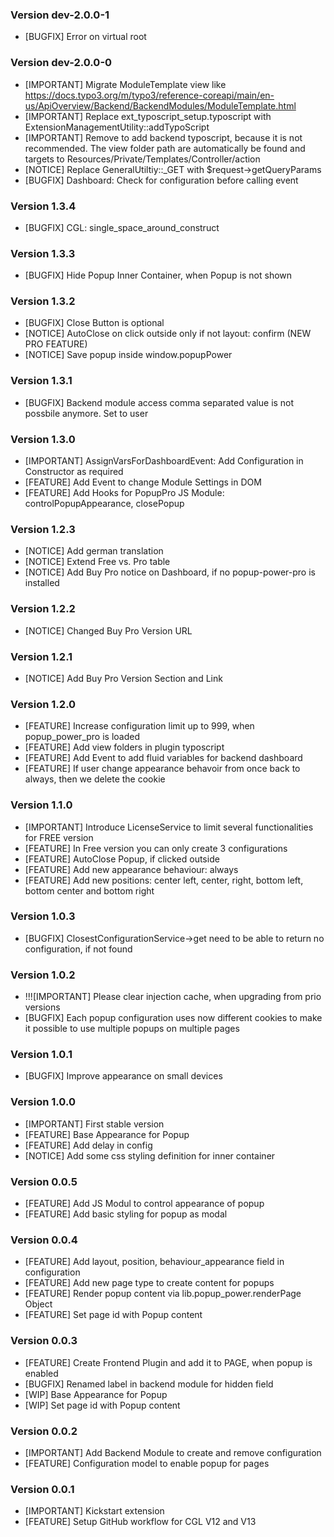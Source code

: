 ### Version dev-2.0.0-1
- [BUGFIX] Error on virtual root

### Version dev-2.0.0-0
- [IMPORTANT] Migrate ModuleTemplate view like https://docs.typo3.org/m/typo3/reference-coreapi/main/en-us/ApiOverview/Backend/BackendModules/ModuleTemplate.html
- [IMPORTANT] Replace ext_typoscript_setup.typoscript with ExtensionManagementUtility::addTypoScript
- [IMPORTANT] Remove to add backend typoscript, because it is not recommended. The view folder path are automatically be found and targets to Resources/Private/Templates/Controller/action
- [NOTICE] Replace GeneralUtiltiy::_GET with $request->getQueryParams
- [BUGFIX] Dashboard: Check for configuration before calling event

### Version 1.3.4
- [BUGFIX] CGL: single_space_around_construct

### Version 1.3.3
- [BUGFIX] Hide Popup Inner Container, when Popup is not shown

### Version 1.3.2
- [BUGFIX] Close Button is optional
- [NOTICE] AutoClose on click outside only if not layout: confirm (NEW PRO FEATURE)
- [NOTICE] Save popup inside window.popupPower

### Version 1.3.1
- [BUGFIX] Backend module access comma separated value is not possbile anymore. Set to user

### Version 1.3.0
- [IMPORTANT] AssignVarsForDashboardEvent: Add Configuration in Constructor as required
- [FEATURE] Add Event to change Module Settings in DOM
- [FEATURE] Add Hooks for PopupPro JS Module: controlPopupAppearance, closePopup

### Version 1.2.3
- [NOTICE] Add german translation
- [NOTICE] Extend Free vs. Pro table
- [NOTICE] Add Buy Pro notice on Dashboard, if no popup-power-pro is installed

### Version 1.2.2
- [NOTICE] Changed Buy Pro Version URL

### Version 1.2.1
- [NOTICE] Add Buy Pro Version Section and Link

### Version 1.2.0
- [FEATURE] Increase configuration limit up to 999, when popup_power_pro is loaded
- [FEATURE] Add view folders in plugin typoscript
- [FEATURE] Add Event to add fluid variables for backend dashboard
- [FEATURE] If user change appearance behavoir from once back to always, then we delete the cookie

### Version 1.1.0
- [IMPORTANT] Introduce LicenseService to limit several functionalities for FREE version
- [FEATURE] In Free version you can only create 3 configurations
- [FEATURE] AutoClose Popup, if clicked outside
- [FEATURE] Add new appearance behaviour: always
- [FEATURE] Add new positions: center left, center, right, bottom left, bottom center and bottom right

### Version 1.0.3
- [BUGFIX] ClosestConfigurationService->get need to be able to return no configuration, if not found

### Version 1.0.2
- !!![IMPORTANT] Please clear injection cache, when upgrading from prio versions
- [BUGFIX] Each popup configuration uses now different cookies to make it possible to use multiple popups on multiple pages

### Version 1.0.1
- [BUGFIX] Improve appearance on small devices

### Version 1.0.0
- [IMPORTANT] First stable version
- [FEATURE] Base Appearance for Popup
- [FEATURE] Add delay in config
- [NOTICE] Add some css styling definition for inner container

### Version 0.0.5
- [FEATURE] Add JS Modul to control appearance of popup
- [FEATURE] Add basic styling for popup as modal

### Version 0.0.4
- [FEATURE] Add layout, position, behaviour_appearance field in configuration
- [FEATURE] Add new page type to create content for popups
- [FEATURE] Render popup content via lib.popup_power.renderPage Object
- [FEATURE] Set page id with Popup content

### Version 0.0.3
- [FEATURE] Create Frontend Plugin and add it to PAGE, when popup is enabled
- [BUGFIX] Renamed label in backend module for hidden field
- [WIP] Base Appearance for Popup
- [WIP] Set page id with Popup content

### Version 0.0.2
- [IMPORTANT] Add Backend Module to create and remove configuration
- [FEATURE] Configuration model to enable popup for pages

### Version 0.0.1
- [IMPORTANT] Kickstart extension
- [FEATURE] Setup GitHub workflow for CGL V12 and V13
